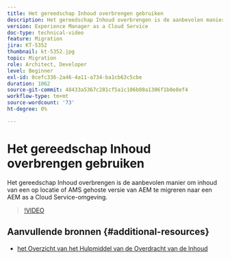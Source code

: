 ```yaml
---
title: Het gereedschap Inhoud overbrengen gebruiken
description: Het gereedschap Inhoud overbrengen is de aanbevolen manier om inhoud van een op locatie of AMS gehoste versie van AEM te migreren naar een AEM as a Cloud Service-omgeving.
version: Experience Manager as a Cloud Service
doc-type: technical-video
feature: Migration
jira: KT-5352
thumbnail: kt-5352.jpg
topic: Migration
role: Architect, Developer
level: Beginner
exl-id: 0cefc336-2a46-4a11-a734-ba1cb63c5cbe
duration: 1062
source-git-commit: 48433a5367c281cf5a1c106b08a1306f1b0e8ef4
workflow-type: tm+mt
source-wordcount: '73'
ht-degree: 0%

---
```


# Het gereedschap Inhoud overbrengen gebruiken

Het gereedschap Inhoud overbrengen is de aanbevolen manier om inhoud van een op locatie of AMS gehoste versie van AEM te migreren naar een AEM as a Cloud Service-omgeving.

>[!VIDEO](https://video.tv.adobe.com/v/35460?quality=12&learn=on)

## Aanvullende bronnen {#additional-resources}

* [ het Overzicht van het Hulpmiddel van de Overdracht van de Inhoud ](https://experienceleague.adobe.com/docs/experience-manager-cloud-service/moving/cloud-migration/content-transfer-tool/overview-content-transfer-tool.html?lang=nl-NL)
